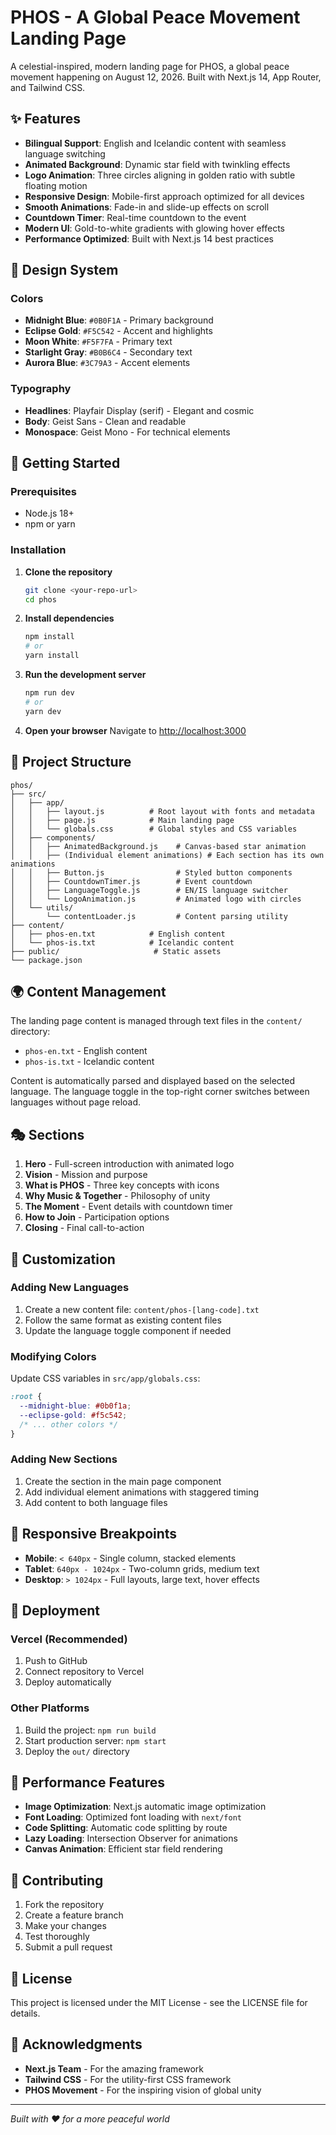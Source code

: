 # PHOS - A Global Peace Movement Landing Page

A celestial-inspired, modern landing page for PHOS, a global peace movement happening on August 12, 2026. Built with Next.js 14, App Router, and Tailwind CSS.

## ✨ Features

- **Bilingual Support**: English and Icelandic content with seamless language switching
- **Animated Background**: Dynamic star field with twinkling effects
- **Logo Animation**: Three circles aligning in golden ratio with subtle floating motion
- **Responsive Design**: Mobile-first approach optimized for all devices
- **Smooth Animations**: Fade-in and slide-up effects on scroll
- **Countdown Timer**: Real-time countdown to the event
- **Modern UI**: Gold-to-white gradients with glowing hover effects
- **Performance Optimized**: Built with Next.js 14 best practices

## 🎨 Design System

### Colors

- **Midnight Blue**: `#0B0F1A` - Primary background
- **Eclipse Gold**: `#F5C542` - Accent and highlights
- **Moon White**: `#F5F7FA` - Primary text
- **Starlight Gray**: `#B0B6C4` - Secondary text
- **Aurora Blue**: `#3C79A3` - Accent elements

### Typography

- **Headlines**: Playfair Display (serif) - Elegant and cosmic
- **Body**: Geist Sans - Clean and readable
- **Monospace**: Geist Mono - For technical elements

## 🚀 Getting Started

### Prerequisites

- Node.js 18+
- npm or yarn

### Installation

1. **Clone the repository**

   ```bash
   git clone <your-repo-url>
   cd phos
   ```

2. **Install dependencies**

   ```bash
   npm install
   # or
   yarn install
   ```

3. **Run the development server**

   ```bash
   npm run dev
   # or
   yarn dev
   ```

4. **Open your browser**
   Navigate to [http://localhost:3000](http://localhost:3000)

## 📁 Project Structure

```
phos/
├── src/
│   ├── app/
│   │   ├── layout.js          # Root layout with fonts and metadata
│   │   ├── page.js            # Main landing page
│   │   └── globals.css        # Global styles and CSS variables
│   ├── components/
│   │   ├── AnimatedBackground.js    # Canvas-based star animation
│   │   ├── (Individual element animations) # Each section has its own animations
│   │   ├── Button.js                # Styled button components
│   │   ├── CountdownTimer.js        # Event countdown
│   │   ├── LanguageToggle.js        # EN/IS language switcher
│   │   └── LogoAnimation.js         # Animated logo with circles
│   └── utils/
│       └── contentLoader.js         # Content parsing utility
├── content/
│   ├── phos-en.txt            # English content
│   └── phos-is.txt            # Icelandic content
├── public/                     # Static assets
└── package.json
```

## 🌍 Content Management

The landing page content is managed through text files in the `content/` directory:

- `phos-en.txt` - English content
- `phos-is.txt` - Icelandic content

Content is automatically parsed and displayed based on the selected language. The language toggle in the top-right corner switches between languages without page reload.

## 🎭 Sections

1. **Hero** - Full-screen introduction with animated logo
2. **Vision** - Mission and purpose
3. **What is PHOS** - Three key concepts with icons
4. **Why Music & Together** - Philosophy of unity
5. **The Moment** - Event details with countdown timer
6. **How to Join** - Participation options
7. **Closing** - Final call-to-action

## 🔧 Customization

### Adding New Languages

1. Create a new content file: `content/phos-[lang-code].txt`
2. Follow the same format as existing content files
3. Update the language toggle component if needed

### Modifying Colors

Update CSS variables in `src/app/globals.css`:

```css
:root {
  --midnight-blue: #0b0f1a;
  --eclipse-gold: #f5c542;
  /* ... other colors */
}
```

### Adding New Sections

1. Create the section in the main page component
2. Add individual element animations with staggered timing
3. Add content to both language files

## 📱 Responsive Breakpoints

- **Mobile**: `< 640px` - Single column, stacked elements
- **Tablet**: `640px - 1024px` - Two-column grids, medium text
- **Desktop**: `> 1024px` - Full layouts, large text, hover effects

## 🚀 Deployment

### Vercel (Recommended)

1. Push to GitHub
2. Connect repository to Vercel
3. Deploy automatically

### Other Platforms

1. Build the project: `npm run build`
2. Start production server: `npm start`
3. Deploy the `out/` directory

## 🎯 Performance Features

- **Image Optimization**: Next.js automatic image optimization
- **Font Loading**: Optimized font loading with `next/font`
- **Code Splitting**: Automatic code splitting by route
- **Lazy Loading**: Intersection Observer for animations
- **Canvas Animation**: Efficient star field rendering

## 🤝 Contributing

1. Fork the repository
2. Create a feature branch
3. Make your changes
4. Test thoroughly
5. Submit a pull request

## 📄 License

This project is licensed under the MIT License - see the LICENSE file for details.

## 🌟 Acknowledgments

- **Next.js Team** - For the amazing framework
- **Tailwind CSS** - For the utility-first CSS framework
- **PHOS Movement** - For the inspiring vision of global unity

---

_Built with ❤️ for a more peaceful world_
